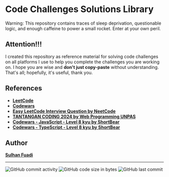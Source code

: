 # Code Challenges Solutions Library
Warning: This repository contains traces of sleep deprivation, questionable logic, and enough caffeine to power a small rocket. Enter at your own peril.

## Attention!!!
I created this repository as reference material for solving code challenges on all platforms I use to help you complete the challenges you are working on.
I hope you are wise and <strong>don't just copy-paste</strong> without understanding.
That's all; hopefully, it's useful, thank you.

## References
- <strong>[LeetCode](https://leetcode.com/)</strong>
- <strong>[Codewars](https://www.codewars.com/)</strong>
- <strong>[Easy LeetCode Interview Question by NeetCode](https://www.youtube.com/playlist?list=PLot-Xpze53lfQmTEztbgdp8ALEoydvnRQ)</strong>
- <strong>[TANTANGAN CODING 2024 by Web Programming UNPAS](https://youtube.com/playlist?list=PLFIM0718LjIVrOglQcS_ZHkT5T_27Cmea&si=qz8ygKHs5HYnxPn9)</strong>
- <strong>[Codewars - JavaScript - Level 8 kyu by ShortBear](https://youtube.com/playlist?list=PLDVHxUyqluR1l9q2TYHiiUqcfuaTozLov&si=HQAWiEroVoM9WJJL)</strong>
- <strong>[Codewars - TypeScript - Level 8 kyu by ShortBear](https://youtube.com/playlist?list=PLDVHxUyqluR2ZxzlXSxqofQEqbv7ysxlR&si=gVhsGpwQmUVyoNou)</strong>

## Author
<strong>[Sulhan Fuadi](https://github.com/sulhanfuadi)</strong>

<!-- <img src="https://www.codewars.com/users/sulhanfuadi/badges/small" >  -->
<!-- <img src="https://www.codewars.com/users/sulhanfuadi/badges/small" >  -->

---

![GitHub commit activity](https://img.shields.io/github/commit-activity/m/sulhanfuadi/coding-everyday)
![GitHub code size in bytes](https://img.shields.io/github/languages/code-size/sulhanfuadi/coding-everyday)
![GitHub last commit](https://img.shields.io/github/last-commit/sulhanfuadi/coding-everyday)
